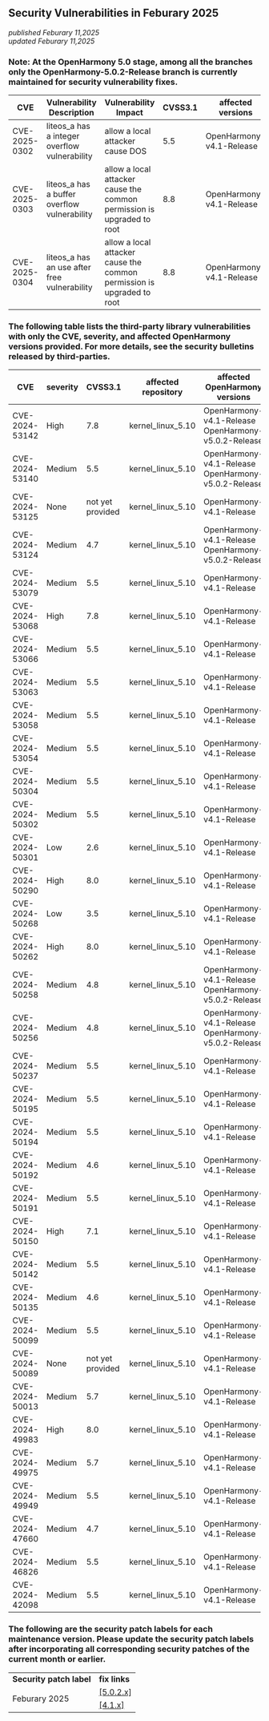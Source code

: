 ## Security Vulnerabilities in Feburary 2025
_published Feburary 11,2025_<br/>
_updated Feburary 11,2025_

### Note: At the OpenHarmony 5.0 stage, among all the branches only the OpenHarmony-5.0.2-Release branch is currently maintained for security vulnerability fixes.
| CVE | Vulnerability Description | Vulnerability Impact | CVSS3.1 | affected versions | affected projects| fix link |
| -------------- | -------- | -------- | --------------- | ------------ | ------------ | -------- |
| CVE-2025-0302 | liteos_a has a integer overflow vulnerability | allow a local attacker cause DOS | 5.5 | OpenHarmony-v4.1-Release | kernel_liteos_a | [4.1.x](https://gitee.com/openharmony/kernel_liteos_a/pulls/1260) |  
| CVE-2025-0303 | liteos_a has a buffer overflow vulnerability | allow a local attacker cause the common permission is upgraded to root | 8.8 | OpenHarmony-v4.1-Release | kernel_liteos_a | [4.1.x](https://gitee.com/openharmony/kernel_liteos_a/pulls/1258) |  
| CVE-2025-0304 | liteos_a has an use after free vulnerability | allow a local attacker cause the common permission is upgraded to root | 8.8 | OpenHarmony-v4.1-Release | kernel_liteos_a | [4.1.x](https://gitee.com/openharmony/kernel_liteos_a/pulls/1254) |  


### The following table lists the third-party library vulnerabilities with only the CVE, severity, and affected OpenHarmony versions provided. For more details, see the security bulletins released by third-parties.

| CVE | severity | CVSS3.1 | affected repository |affected OpenHarmony versions | fix link |
| -------------- | -------- | ------------ |-------------| ------------------------------------------------------------ | ------------------------------------------------------ |
| CVE-2024-53142 | High | 7.8 | kernel_linux_5.10 | OpenHarmony-v4.1-Release<br/>OpenHarmony-v5.0.2-Release | [5.0.2.x](https://gitee.com/openharmony/kernel_linux_5.10/pulls/1731)<br/>[4.1.x](https://gitee.com/openharmony/kernel_linux_5.10/pulls/1732) 
| CVE-2024-53140 | Medium | 5.5 | kernel_linux_5.10 | OpenHarmony-v4.1-Release<br/>OpenHarmony-v5.0.2-Release | [5.0.2.x](https://gitee.com/openharmony/kernel_linux_5.10/pulls/1731)<br/>[4.1.x](https://gitee.com/openharmony/kernel_linux_5.10/pulls/1732) 
| CVE-2024-53125 | None | not yet provided | kernel_linux_5.10 | OpenHarmony-v4.1-Release | [4.1.x](https://gitee.com/openharmony/kernel_linux_5.10/pulls/1718) 
| CVE-2024-53124 | Medium | 4.7 | kernel_linux_5.10 | OpenHarmony-v4.1-Release<br/>OpenHarmony-v5.0.2-Release | [5.0.2.x](https://gitee.com/openharmony/kernel_linux_5.10/pulls/1731)<br/>[4.1.x](https://gitee.com/openharmony/kernel_linux_5.10/pulls/1732) 
| CVE-2024-53079 | Medium | 5.5 | kernel_linux_5.10 | OpenHarmony-v4.1-Release | [4.1.x](https://gitee.com/openharmony/kernel_linux_5.10/pulls/1718) 
| CVE-2024-53068 | High | 7.8 | kernel_linux_5.10 | OpenHarmony-v4.1-Release | [4.1.x](https://gitee.com/openharmony/kernel_linux_5.10/pulls/1718) 
| CVE-2024-53066 | Medium | 5.5 | kernel_linux_5.10 | OpenHarmony-v4.1-Release | [4.1.x](https://gitee.com/openharmony/kernel_linux_5.10/pulls/1696) 
| CVE-2024-53063 | Medium | 5.5 | kernel_linux_5.10 | OpenHarmony-v4.1-Release | [4.1.x](https://gitee.com/openharmony/kernel_linux_5.10/pulls/1713) 
| CVE-2024-53058 | Medium | 5.5 | kernel_linux_5.10 | OpenHarmony-v4.1-Release | [4.1.x](https://gitee.com/openharmony/kernel_linux_5.10/pulls/1713) 
| CVE-2024-53054 | Medium | 5.5 | kernel_linux_5.10 | OpenHarmony-v4.1-Release | [4.1.x](https://gitee.com/openharmony/kernel_linux_5.10/pulls/1718) 
| CVE-2024-50304 | Medium | 5.5 | kernel_linux_5.10 | OpenHarmony-v4.1-Release | [4.1.x](https://gitee.com/openharmony/kernel_linux_5.10/pulls/1713) 
| CVE-2024-50302 | Medium | 5.5 | kernel_linux_5.10 | OpenHarmony-v4.1-Release | [4.1.x](https://gitee.com/openharmony/kernel_linux_5.10/pulls/1718) 
| CVE-2024-50301 | Low | 2.6 | kernel_linux_5.10 | OpenHarmony-v4.1-Release | [4.1.x](https://gitee.com/openharmony/kernel_linux_5.10/pulls/1696) 
| CVE-2024-50290 | High | 8.0 | kernel_linux_5.10 | OpenHarmony-v4.1-Release | [4.1.x](https://gitee.com/openharmony/kernel_linux_5.10/pulls/1693) 
| CVE-2024-50268 | Low | 3.5 | kernel_linux_5.10 | OpenHarmony-v4.1-Release | [4.1.x](https://gitee.com/openharmony/kernel_linux_5.10/pulls/1713) 
| CVE-2024-50262 | High | 8.0 | kernel_linux_5.10 | OpenHarmony-v4.1-Release | [4.1.x](https://gitee.com/openharmony/kernel_linux_5.10/pulls/1696) 
| CVE-2024-50258 | Medium | 4.8 | kernel_linux_5.10 | OpenHarmony-v4.1-Release<br/>OpenHarmony-v5.0.2-Release | [5.0.2.x](https://gitee.com/openharmony/kernel_linux_5.10/pulls/1731)<br/>[4.1.x](https://gitee.com/openharmony/kernel_linux_5.10/pulls/1732) 
| CVE-2024-50256 | Medium | 4.8 | kernel_linux_5.10 | OpenHarmony-v4.1-Release<br/>OpenHarmony-v5.0.2-Release | [5.0.2.x](https://gitee.com/openharmony/kernel_linux_5.10/pulls/1731)<br/>[4.1.x](https://gitee.com/openharmony/kernel_linux_5.10/pulls/1732) 
| CVE-2024-50237 | Medium | 5.5 | kernel_linux_5.10 | OpenHarmony-v4.1-Release | [4.1.x](https://gitee.com/openharmony/kernel_linux_5.10/pulls/1696) 
| CVE-2024-50195 | Medium | 5.5 | kernel_linux_5.10 | OpenHarmony-v4.1-Release | [4.1.x](https://gitee.com/openharmony/kernel_linux_5.10/pulls/1696) 
| CVE-2024-50194 | Medium | 5.5 | kernel_linux_5.10 | OpenHarmony-v4.1-Release | [4.1.x](https://gitee.com/openharmony/kernel_linux_5.10/pulls/1718) 
| CVE-2024-50192 | Medium | 4.6 | kernel_linux_5.10 | OpenHarmony-v4.1-Release | [4.1.x](https://gitee.com/openharmony/kernel_linux_5.10/pulls/1693) 
| CVE-2024-50191 | Medium | 5.5 | kernel_linux_5.10 | OpenHarmony-v4.1-Release | [4.1.x](https://gitee.com/openharmony/kernel_linux_5.10/pulls/1696) 
| CVE-2024-50150 | High | 7.1 | kernel_linux_5.10 | OpenHarmony-v4.1-Release | [4.1.x](https://gitee.com/openharmony/kernel_linux_5.10/pulls/1696) 
| CVE-2024-50142 | Medium | 5.5 | kernel_linux_5.10 | OpenHarmony-v4.1-Release | [4.1.x](https://gitee.com/openharmony/kernel_linux_5.10/pulls/1693) 
| CVE-2024-50135 | Medium | 4.6 | kernel_linux_5.10 | OpenHarmony-v4.1-Release | [4.1.x](https://gitee.com/openharmony/kernel_linux_5.10/pulls/1693) 
| CVE-2024-50099 | Medium | 5.5 | kernel_linux_5.10 | OpenHarmony-v4.1-Release | [4.1.x](https://gitee.com/openharmony/kernel_linux_5.10/pulls/1696) 
| CVE-2024-50089 | None | not yet provided| kernel_linux_5.10 | OpenHarmony-v4.1-Release | [4.1.x](https://gitee.com/openharmony/kernel_linux_5.10/pulls/1696) 
| CVE-2024-50013 | Medium | 5.7 | kernel_linux_5.10 | OpenHarmony-v4.1-Release | [4.1.x](https://gitee.com/openharmony/kernel_linux_5.10/pulls/1677) 
| CVE-2024-49983 | High | 8.0 | kernel_linux_5.10 | OpenHarmony-v4.1-Release | [4.1.x](https://gitee.com/openharmony/kernel_linux_5.10/pulls/1680) 
| CVE-2024-49975 | Medium | 5.7 | kernel_linux_5.10 | OpenHarmony-v4.1-Release | [4.1.x](https://gitee.com/openharmony/kernel_linux_5.10/pulls/1677) 
| CVE-2024-49949 | Medium | 5.5 | kernel_linux_5.10 | OpenHarmony-v4.1-Release | [4.1.x](https://gitee.com/openharmony/kernel_linux_5.10/pulls/1696) 
| CVE-2024-47660 | Medium | 4.7 | kernel_linux_5.10 | OpenHarmony-v4.1-Release | [4.1.x](https://gitee.com/openharmony/kernel_linux_5.10/pulls/1665) 
| CVE-2024-46826 | Medium | 5.5 | kernel_linux_5.10 | OpenHarmony-v4.1-Release | [4.1.x](https://gitee.com/openharmony/kernel_linux_5.10/pulls/1723) 
| CVE-2024-42098 | Medium | 5.5 | kernel_linux_5.10 | OpenHarmony-v4.1-Release | [4.1.x](https://gitee.com/openharmony/kernel_linux_5.10/pulls/1711) 

### The following are the security patch labels for each maintenance version. Please update the security patch labels after incorporating all corresponding security patches of the current month or earlier.

<table>
	<tr>
		<td style="font-weight: bold">Security patch label</td>
		<td style="font-weight: bold">fix links</td>
	</tr>
	<tr>
		<td rowspan="3">Feburary 2025</td>
		<td><a href="https://gitee.com/openharmony/startup_init/pulls/3526">[5.0.2.x]</a></td>
	</tr>
	<tr>
		<td><a href="https://gitee.com/openharmony/startup_init/pulls/3512">[4.1.x]</a></td>
	</tr>
</table>
